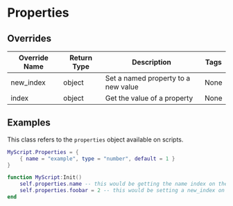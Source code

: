 # Properties

## Overrides

| Override Name | Return Type | Description                         | Tags |
|---------------|-------------|-------------------------------------|------|
| new_index     | object      | Set a named property to a new value | None |
| index         | object      | Get the value of a property         | None |

## Examples

This class refers to the `properties` object available on scripts.

```lua
MyScript.Properties = {
    { name = "example", type = "number", default = 1 }
}

function MyScript:Init() 
    self.properties.name -- this would be getting the name index on the properties
    self.properties.foobar = 2 -- this would be setting a new_index on the properties
end
```


